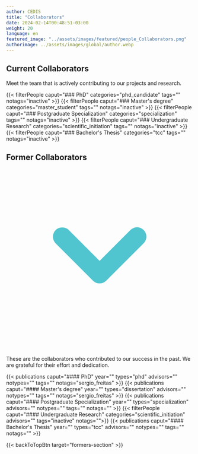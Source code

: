 ```yaml
---
author: CEDIS
title: "Collaborators"
date: 2024-02-14T00:48:51-03:00
weight: 20
language: en
featured_image: "../assets/images/featured/people_Collaborators.png"
authorimage: ../assets/images/global/author.webp
---
```

<div class="space-y-4">
  <!-- Current Collaborators Section -->
  <div>
    <h2 class="text-xxl font-bold mb-2 text-primary-900">Current Collaborators</h2>
    <p class="mb-4 text-neutral-700">Meet the team that is actively contributing to our projects and research.</p>
    <div>
      {{< filterPeople caput="### PhD" categories="phd_candidate" tags="" notags="inactive" >}}
      {{< filterPeople caput="### Master's degree" categories="master_student" tags="" notags="inactive" >}}
      {{< filterPeople caput="### Postgraduate Specialization" categories="specialization" tags="" notags="inactive" >}}
      {{< filterPeople caput="### Undergraduate Research" categories="scientific_initiation" tags="" notags="inactive" >}}
      {{< filterPeople caput="### Bachelor's Thesis" categories="tcc" tags="" notags="inactive" >}}
    </div>
  </div>
  <div id="formers-section"></div>
  <!-- Former Collaborators Section -->
  <div id="previous-collaborators" x-data="{ showPrevious: false }">
    <h2 id="former-collaborators-title" @click="showPrevious = !showPrevious" class="text-xl font-bold mb-2 cursor-pointer flex items-center text-primary-900">
      Former Collaborators
      <svg :class="{'rotate-0': !showPrevious, 'rotate-180': showPrevious}" class="ml-2 h-5 w-5 transform transition-transform duration-200" xmlns="http://www.w3.org/2000/svg" viewBox="0 0 20 20" fill="#51C5CF"><path fill-rule="evenodd" d="M5.293 7.293a1 1 0 011.414 0L10 10.586l3.293-3.293a1 1 0 111.414 1.414l-4 4a1 1 0 01-1.414 0l-4-4a1 1 0 010-1.414z" clip-rule="evenodd" /></svg>
    </h2>
    <p x-show="showPrevious" x-cloak class="mb-4 text-neutral-700">These are the collaborators who contributed to our success in the past. We are grateful for their effort and dedication.</p>
    <div x-show="showPrevious" x-cloak>
      {{< publications caput="#### PhD" year="" types="phd" advisors="" notypes="" tags="" notags="sergio_freitas" >}}
      {{< publications caput="#### Master's degree" year="" types="dissertation" advisors="" notypes="" tags="" notags="sergio_freitas" >}}
      {{< publications caput="#### Postgraduate Specialization" year="" types="specialization" advisors="" notypes="" tags="" notags="" >}}
      {{< filterPeople caput="#### Undergraduate Research" categories="scientific_initiation" advisors="" tags="inactive" notags="">}}
      {{< publications caput="#### Bachelor's Thesis" year="" types="tcc" advisors="" notypes="" tags="" notags="" >}}
    </div>
  </div>
</div>

{{< backToTopBtn target="formers-section" >}}

